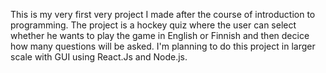 This is my very first very project I made after the course of introduction to programming. The project is a hockey quiz where the user can select whether he wants to play the game in English or Finnish and then decice how many questions will be asked. I'm planning to do this project in larger scale with GUI using React.Js and Node.js. 
